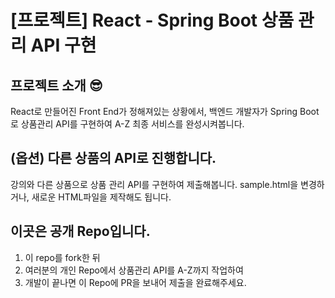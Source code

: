 # [프로젝트] React - Spring Boot 상품 관리 API 구현
## 프로젝트 소개 😎
React로 만들어진 Front End가 정해져있는 상황에서,
백엔드 개발자가 Spring Boot로 상품관리 API를 구현하여 A-Z 최종 서비스를 완성시켜봅니다.

## (옵션) 다른 상품의 API로 진행합니다.
강의와 다른 상품으로 상품 관리 API를 구현하여 제출해봅니다.
sample.html을 변경하거나, 새로운 HTML파일을 제작해도 됩니다.

## 이곳은 공개 Repo입니다.
1. 이 repo를 fork한 뒤
2. 여러분의 개인 Repo에서 상품관리 API를 A-Z까지 작업하여 
3. 개발이 끝나면 이 Repo에 PR을 보내어 제출을 완료해주세요.
